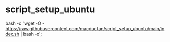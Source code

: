 # script_setup_ubuntu

bash -c 'wget -O - https://raw.githubusercontent.com/macductan/script_setup_ubuntu/main/index.sh | bash -x';
